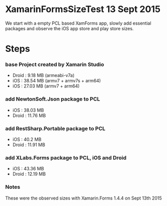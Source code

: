 # XamarinFormsSizeTest 13 Sept 2015
We start with a empty PCL based XamForms app, slowly add essential packages and observe the iOS app store and play store sizes.
# Steps
### base Project created by Xamarin Studio
 * Droid : 9.18 MB (armeabi-v7a)
 * iOS : 38.54 MB (armv7 + armv7s + arm64)
 * iOS : 27.03 MB (armv7 + arm64)
### add NewtonSoft.Json package to PCL
 * iOS : 38.03 MB
 * Droid : 11.76 MB
### add RestSharp.Portable package to PCL
 * iOS : 40.2 MB
 * Droid : 11.91 MB
### add XLabs.Forms package to PCL, iOS and Droid
 * iOS : 43.36 MB
 * Droid : 12.19 MB

### Notes
These were the observed sizes with Xamarin.Forms 1.4.4 on Sept 13th 2015
